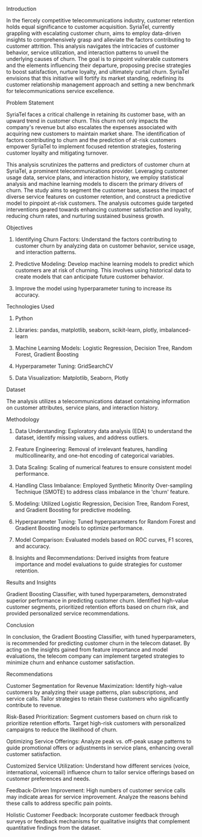Introduction

In the fiercely competitive telecommunications industry, customer retention holds equal significance to customer acquisition. SyriaTel, currently grappling with escalating customer churn, aims to employ data-driven insights to comprehensively grasp and alleviate the factors contributing to customer attrition. This analysis navigates the intricacies of customer behavior, service utilization, and interaction patterns to unveil the underlying causes of churn. The goal is to pinpoint vulnerable customers and the elements influencing their departure, proposing precise strategies to boost satisfaction, nurture loyalty, and ultimately curtail churn. SyriaTel envisions that this initiative will fortify its market standing, redefining its customer relationship management approach and setting a new benchmark for telecommunications service excellence.



Problem Statement

SyriaTel faces a critical challenge in retaining its customer base, with an upward trend in customer churn. This churn not only impacts the company's revenue but also escalates the expenses associated with acquiring new customers to maintain market share. The identification of factors contributing to churn and the prediction of at-risk customers empower SyriaTel to implement focused retention strategies, fostering customer loyalty and mitigating turnover.

This analysis scrutinizes the patterns and predictors of customer churn at SyriaTel, a prominent telecommunications provider. Leveraging customer usage data, service plans, and interaction history, we employ statistical analysis and machine learning models to discern the primary drivers of churn. The study aims to segment the customer base, assess the impact of diverse service features on customer retention, and construct a predictive model to pinpoint at-risk customers. The analysis outcomes guide targeted interventions geared towards enhancing customer satisfaction and loyalty, reducing churn rates, and nurturing sustained business growth.



Objectives

1.	Identifying Churn Factors: Understand the factors contributing to customer churn by analyzing data on customer behavior, service usage, and interaction patterns.

2.	Predictive Modeling: Develop machine learning models to predict which customers are at risk of churning. This involves using historical data to create models that can anticipate future customer behavior.

3.	Improve the model using hyperparameter tuning to increase its accuracy.




Technologies Used

1.	Python

2.	Libraries: pandas, matplotlib, seaborn, scikit-learn, plotly, imbalanced-learn

3.	Machine Learning Models: Logistic Regression, Decision Tree, Random Forest, Gradient Boosting

4.	Hyperparameter Tuning: GridSearchCV

5.	Data Visualization: Matplotlib, Seaborn, Plotly




Dataset

The analysis utilizes a telecommunications dataset containing information on customer attributes, service plans, and interaction history.




Methodology

1.	Data Understanding: Exploratory data analysis (EDA) to understand the dataset, identify missing values, and address outliers.

2.	Feature Engineering: Removal of irrelevant features, handling multicollinearity, and one-hot encoding of categorical variables.

3.	Data Scaling: Scaling of numerical features to ensure consistent model performance.

4.	Handling Class Imbalance: Employed Synthetic Minority Over-sampling Technique (SMOTE) to address class imbalance in the 'churn' feature.

5.	Modeling: Utilized Logistic Regression, Decision Tree, Random Forest, and Gradient Boosting for predictive modeling.

6.	Hyperparameter Tuning: Tuned hyperparameters for Random Forest and Gradient Boosting models to optimize performance.

7.	Model Comparison: Evaluated models based on ROC curves, F1 scores, and accuracy.

8.	Insights and Recommendations: Derived insights from feature importance and model evaluations to guide strategies for customer retention.




Results and Insights

Gradient Boosting Classifier, with tuned hyperparameters, demonstrated superior performance in predicting customer churn.
Identified high-value customer segments, prioritized retention efforts based on churn risk, and provided personalized service recommendations.




Conclusion

In conclusion, the Gradient Boosting Classifier, with tuned hyperparameters, is recommended for predicting customer churn in the telecom dataset. By acting on the insights gained from feature importance and model evaluations, the telecom company can implement targeted strategies to minimize churn and enhance customer satisfaction.



Recommendations

Customer Segmentation for Revenue Maximization: Identify high-value customers by analyzing their usage patterns, plan subscriptions, and service calls. Tailor strategies to retain these customers who significantly contribute to revenue.

Risk-Based Prioritization: Segment customers based on churn risk to prioritize retention efforts. Target high-risk customers with personalized campaigns to reduce the likelihood of churn.

Optimizing Service Offerings: Analyze peak vs. off-peak usage patterns to guide promotional offers or adjustments in service plans, enhancing overall customer satisfaction.

Customized Service Utilization: Understand how different services (voice, international, voicemail) influence churn to tailor service offerings based on customer preferences and needs.

Feedback-Driven Improvement: High numbers of customer service calls may indicate areas for service improvement. Analyze the reasons behind these calls to address specific pain points.

Holistic Customer Feedback: Incorporate customer feedback through surveys or feedback mechanisms for qualitative insights that complement quantitative findings from the dataset.





